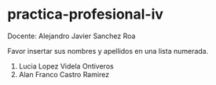 # practica-profesional-iv

Docente: Alejandro Javier Sanchez Roa

Favor insertar sus nombres y apellidos en una lista numerada.

1. Lucia Lopez Videla Ontiveros
2. Alan Franco Castro Ramirez

